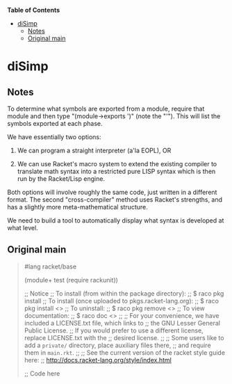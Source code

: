 **Table of Contents**

  - [diSimp](#disimp)
    - [Notes](#notes)
    - [Original main](#original-main)

<!--- END TOC -->

# diSimp

## Notes

To determine what symbols are exported from a module, require that module 
and then type "(module->exports '<module-name>)" (note the "'"). This 
will list the symbols exported at each phase.

We have essentially two options:

1. We can program a straight interpreter (a'la EOPL), OR

2. We can use Racket's macro system to extend the existing compiler to 
translate math syntax into a restricted pure LISP syntax which is then 
run by the Racket/Lisp engine.

Both options will involve roughly the same code, just written in a 
different format.  The second "cross-compiler" method uses Racket's 
strengths, and has a slightly more meta-mathematical structure.

We need to build a tool to automatically display what syntax is developed 
at what level.

## Original main

> #lang racket/base
>
> (module+ test
>  (require rackunit))
> 
> ;; Notice
> ;; To install (from within the package directory):
> ;;   $ raco pkg install
> ;; To install (once uploaded to pkgs.racket-lang.org):
> ;;   $ raco pkg install <<name>>
> ;; To uninstall:
> ;;   $ raco pkg remove <<name>>
> ;; To view documentation:
> ;;   $ raco doc <<name>>
> ;;
> ;; For your convenience, we have included a LICENSE.txt file, which links to
> ;; the GNU Lesser General Public License.
> ;; If you would prefer to use a different license, replace LICENSE.txt with the
> ;; desired license.
> ;;
> ;; Some users like to add a `private/` directory, place auxiliary files there,
> ;; and require them in `main.rkt`.
> ;;
> ;; See the current version of the racket style guide here:
> ;; http://docs.racket-lang.org/style/index.html
> 
> ;; Code here
> 